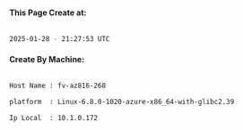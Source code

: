 
   
#### This Page Create at:

```bash

2025-01-28 - 21:27:53 UTC

```

#### Create By Machine:

```bash

Host Name : fv-az816-268

platform  : Linux-6.8.0-1020-azure-x86_64-with-glibc2.39

Ip Local  : 10.1.0.172

```

